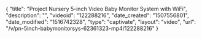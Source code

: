 {
    "title": "Project Nursery 5-inch Video Baby Monitor System with WiFi",
    "description": "",
    "videoid": "122288216",
    "date_created": "1507556801",
    "date_modified": "1516742328",
    "type": "captivate",
    "layout": "video",
    "url": "\/v\/pn-5inch-babymonitorsys-62361323-mp4\/122288216"
}